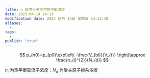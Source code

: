 ```yaml
---
title: n 区内少子空穴热平衡浓度
date: 2023-04-14 14:13
modification date: 2023 四月 14日 星期五 14:13:38
aliases:
  - 
tags:
  - 
publish: "true"
---
```

$$
p_{n0}=p_{p0}\exp\left( -\frac{V_{bi}}{V_{t}} \right)\approx \frac{n_{i}^{2}}{N_{d}}
$$

$n_i$ 为热平衡载流子浓度；$N_{a}$ 为受主原子掺杂浓度